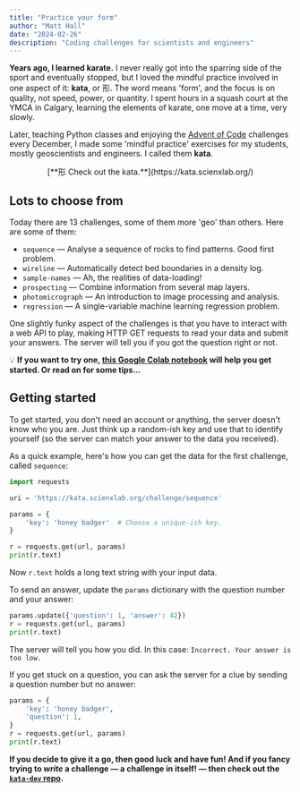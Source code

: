 ```yaml
---
title: "Practice your form"
author: "Matt Hall"
date: "2024-02-26"
description: "Coding challenges for scientists and engineers"
---
```


**Years ago, I learned karate.** I never really got into the sparring side of the sport and eventually stopped, but I loved the mindful practice involved in one aspect of it: **kata**, or 形. The word means 'form', and the focus is on quality, not speed, power, or quantity. I spent hours in a squash court at the YMCA in Calgary, learning the elements of karate, one move at a time, very slowly.

Later, teaching Python classes and enjoying the [Advent of Code](https://adventofcode.com/) challenges every December, I made some 'mindful practice' exercises for my students, mostly geoscientists and engineers. I called them **kata**.

<div style="text-align: center">[**形 Check out the kata.**](https://kata.scienxlab.org/)</div>


## Lots to choose from

Today there are 13 challenges, some of them more 'geo' than others. Here are some of them:

- `sequence` — Analyse a sequence of rocks to find patterns. Good first problem.
- `wireline` — Automatically detect bed boundaries in a density log.
- `sample-names` — Ah, the realities of data-loading!
- `prospecting` — Combine information from several map layers.
- `photomicrograph` — An introduction to image processing and analysis.
- `regression` — A single-variable machine learning regression problem.

One slightly funky aspect of the challenges is that you have to interact with a web API to play, making HTTP GET requests to read your data and submit your answers. The server will tell you if you got the question right or not.

💡 **If you want to try one, [this Google Colab notebook](https://colab.research.google.com/drive/1eP68NTV-GA3R-BYUh-CUxcgYDQ5IuetS) will help you get started. Or read on for some tips...**


## Getting started

To get started, you don't need an account or anything, the server doesn't know who you are. Just think up a random-ish key and use that to identify yourself (so the server can match your answer to the data you received).

As a quick example, here's how you can get the data for the first challenge, called `sequence`:

```python
import requests

uri = 'https://kata.scienxlab.org/challenge/sequence'

params = {
    'key': 'honey badger'  # Choose a unique-ish key.
}

r = requests.get(url, params)
print(r.text)
```

Now `r.text` holds a long text string with your input data.

To send an answer, update the `params` dictionary with the question number and your answer:

```python
params.update({'question': 1, 'answer': 42})
r = requests.get(url, params)
print(r.text)
```

The server will tell you how you did. In this case: `Incorrect. Your answer is too low.`

If you get stuck on a question, you can ask the server for a clue by sending a question number but no answer:

```python
params = {
    'key': 'honey badger',
    'question': 1,
}
r = requests.get(url, params)
print(r.text)
```

**If you decide to give it a go, then good luck and have fun! And if you fancy trying to _write_ a challenge &mdash; a challenge in itself! &mdash; then check out the [`kata-dev` repo](https://github.com/scienxlab/kata-dev).**
